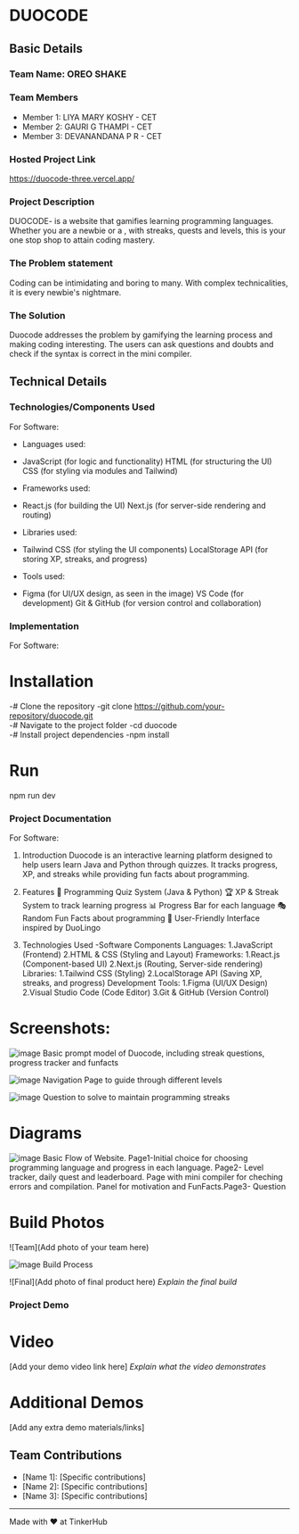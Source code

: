# DUOCODE 


## Basic Details
### Team Name: OREO SHAKE


### Team Members
- Member 1: LIYA MARY KOSHY - CET
- Member 2: GAURI G THAMPI - CET
- Member 3: DEVANANDANA P R - CET

### Hosted Project Link
https://duocode-three.vercel.app/

### Project Description
DUOCODE- is a website that gamifies learning programming languages. Whether you are a newbie or a , with streaks, quests and levels, this is your one stop shop to attain coding mastery.

### The Problem statement
Coding can be intimidating and boring to many. With complex technicalities, it is every newbie's nightmare.

### The Solution
Duocode addresses the problem by gamifying the learning process and making coding interesting. The users can ask questions and doubts and check if the syntax is correct in the mini compiler.

## Technical Details
### Technologies/Components Used
For Software:
- Languages used:
- JavaScript (for logic and functionality)
HTML (for structuring the UI)
CSS (for styling via modules and Tailwind)

- Frameworks used:
- React.js (for building the UI)
Next.js (for server-side rendering and routing)

- Libraries used:
- Tailwind CSS (for styling the UI components)
LocalStorage API (for storing XP, streaks, and progress)

- Tools used:
- Figma (for UI/UX design, as seen in the image)
VS Code (for development)
Git & GitHub (for version control and collaboration)


### Implementation
For Software:
# Installation
-# Clone the repository
-git clone https://github.com/your-repository/duocode.git  
-# Navigate to the project folder
-cd duocode  
-# Install project dependencies
-npm install

# Run
npm run dev

### Project Documentation
For Software:
1. Introduction
Duocode is an interactive learning platform designed to help users learn Java and Python through quizzes. It tracks progress, XP, and streaks while providing fun facts about programming.

2. Features
📌 Programming Quiz System (Java & Python)
🏆 XP & Streak System to track learning progress
📊 Progress Bar for each language
🎭 Random Fun Facts about programming
🎨 User-Friendly Interface inspired by DuoLingo
3. Technologies Used
-Software Components
Languages:
1.JavaScript (Frontend)
2.HTML & CSS (Styling and Layout)
Frameworks:
1.React.js (Component-based UI)
2.Next.js (Routing, Server-side rendering)
Libraries:
1.Tailwind CSS (Styling)
2.LocalStorage API (Saving XP, streaks, and progress)
Development Tools:
1.Figma (UI/UX Design)
2.Visual Studio Code (Code Editor)
3.Git & GitHub (Version Control)


# Screenshots:
![image](https://github.com/user-attachments/assets/e91b80a0-08f3-4017-9233-0a617c2621e7)
Basic prompt model of Duocode, including streak questions, progress tracker and funfacts


![image](https://github.com/user-attachments/assets/55b06ead-216b-427e-828d-1c33eba94cb1) 
Navigation Page to guide through different levels


![image](https://github.com/user-attachments/assets/48d9c5f0-bfd9-4a07-b5f4-4a338d6ed7fb)
Question to solve to maintain programming streaks


# Diagrams
![image](https://github.com/user-attachments/assets/7443dfd7-e896-4797-b36c-68fa49206ead)
Basic Flow of Website. Page1-Initial choice for choosing programming language and progress in each language. Page2- Level tracker, daily quest and leaderboard. Page with mini compiler for cheching errors and compilation. Panel for motivation and FunFacts.Page3- Question 

# Build Photos
![Team](Add photo of your team here)


![image](https://github.com/user-attachments/assets/38faed9e-4d9c-4875-91a5-e49ec098774e)
Build Process

![Final](Add photo of final product here)
*Explain the final build*

### Project Demo
# Video
[Add your demo video link here]
*Explain what the video demonstrates*

# Additional Demos
[Add any extra demo materials/links]

## Team Contributions
- [Name 1]: [Specific contributions]
- [Name 2]: [Specific contributions]
- [Name 3]: [Specific contributions]

---
Made with ❤️ at TinkerHub
